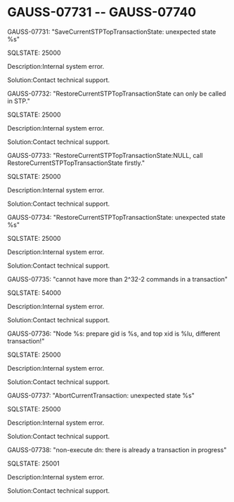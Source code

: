 # GAUSS-07731 -- GAUSS-07740<a name="EN-US_TOPIC_0000001091070133"></a>

GAUSS-07731: "SaveCurrentSTPTopTransactionState: unexpected state %s"

SQLSTATE: 25000

Description:Internal system error.

Solution:Contact technical support.

GAUSS-07732: "RestoreCurrentSTPTopTransactionState can only be called in STP."

SQLSTATE: 25000

Description:Internal system error.

Solution:Contact technical support.

GAUSS-07733: "RestoreCurrentSTPTopTransactionState:NULL, call RestoreCurrentSTPTopTransactionState firstly."

SQLSTATE: 25000

Description:Internal system error.

Solution:Contact technical support.

GAUSS-07734: "RestoreCurrentSTPTopTransactionState: unexpected state %s"

SQLSTATE: 25000

Description:Internal system error.

Solution:Contact technical support.

GAUSS-07735: "cannot have more than 2^32-2 commands in a transaction"

SQLSTATE: 54000

Description:Internal system error.

Solution:Contact technical support.

GAUSS-07736: "Node %s: prepare gid is %s, and top xid is %lu, different transaction!"

SQLSTATE: 25000

Description:Internal system error.

Solution:Contact technical support.

GAUSS-07737: "AbortCurrentTransaction: unexpected state %s"

SQLSTATE: 25000

Description:Internal system error.

Solution:Contact technical support.

GAUSS-07738: "non-execute dn: there is already a transaction in progress"

SQLSTATE: 25001

Description:Internal system error.

Solution:Contact technical support.

